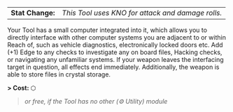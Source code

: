 
|                  |                                                   |
| ---------------- | ------------------------------------------------- |
| **Stat Change:** | *This Tool uses KNO for attack and damage rolls.* |

Your Tool has a small computer integrated into it, which allows you to directly interface with other computer systems you are adjacent to or within Reach of, such as vehicle diagnostics, electronically locked doors etc. Add (+1) Edge to any checks to investigate any on board files, Hacking checks, or navigating any unfamiliar systems. If your weapon leaves the interfacing target in question, all effects end immediately. Additionally, the weapon is able to store files in crystal storage.


**\> Cost:** ⬡
> *or free, if the Tool has no other (⚙ Utility) module*

